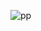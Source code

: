 ![pp](https://user-images.githubusercontent.com/98191494/200916591-b0bc68c6-a8eb-46fc-b17b-7175718125b1.PNG)


